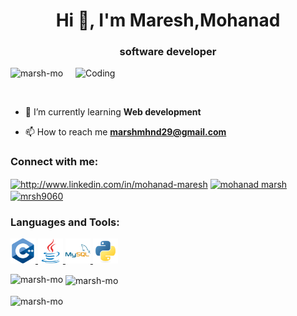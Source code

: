 
<h1 align="center">Hi 👋, I'm Maresh,Mohanad</h1>
<h3 align="center">software developer</h3>
<img align="right" alt="Coding" width="400" src="https://www.google.com/search?q=animated+coding+gif&rlz=1C1ONGR_enMY1020MY1020&oq=anim&gs_lcrp=EgZjaHJvbWUqDAgBEAAYQxiABBiKBTIGCAAQRRg5MgwIARAAGEMYgAQYigUyDwgCEAAYQxixAxiABBiKBTIMCAMQABhDGIAEGIoFMgwIBBAAGEMYgAQYigUyDAgFEAAYQxiABBiKBTIMCAYQABhDGIAEGIoFMgwIBxAAGEMYgAQYigUyDAgIEAAYQxiABBiKBTIMCAkQABhDGIAEGIoF0gEINDY0N2owajGoAgCwAgA&sourceid=chrome&ie=UTF-8#vhid=RXWDqylOlu54fM&vssid=l">

<p align="left"> <img src="https://komarev.com/ghpvc/?username=marsh-mo&label=Profile%20views&color=0e75b6&style=flat" alt="marsh-mo" /> </p>

<p align="left"> <a href="https://twitter.com/" target="blank"><img src="https://img.shields.io/twitter/follow/?logo=twitter&style=for-the-badge" alt="" /></a> </p>

- 🌱 I’m currently learning **Web development**

- 📫 How to reach me **marshmhnd29@gmail.com**

<h3 align="left">Connect with me:</h3>
<p align="left">
<a href="https://linkedin.com/in/http://www.linkedin.com/in/mohanad-maresh" target="blank"><img align="center" src="https://raw.githubusercontent.com/rahuldkjain/github-profile-readme-generator/master/src/images/icons/Social/linked-in-alt.svg" alt="http://www.linkedin.com/in/mohanad-maresh" height="30" width="40" /></a>
<a href="https://fb.com/mohanad marsh" target="blank"><img align="center" src="https://raw.githubusercontent.com/rahuldkjain/github-profile-readme-generator/master/src/images/icons/Social/facebook.svg" alt="mohanad marsh" height="30" width="40" /></a>
<a href="https://instagram.com/mrsh9060" target="blank"><img align="center" src="https://raw.githubusercontent.com/rahuldkjain/github-profile-readme-generator/master/src/images/icons/Social/instagram.svg" alt="mrsh9060" height="30" width="40" /></a>
</p>

<h3 align="left">Languages and Tools:</h3>
<p align="left"> <a href="https://www.w3schools.com/cpp/" target="_blank" rel="noreferrer"> <img src="https://raw.githubusercontent.com/devicons/devicon/master/icons/cplusplus/cplusplus-original.svg" alt="cplusplus" width="40" height="40"/> </a> <a href="https://www.java.com" target="_blank" rel="noreferrer"> <img src="https://raw.githubusercontent.com/devicons/devicon/master/icons/java/java-original.svg" alt="java" width="40" height="40"/> </a> <a href="https://www.mysql.com/" target="_blank" rel="noreferrer"> <img src="https://raw.githubusercontent.com/devicons/devicon/master/icons/mysql/mysql-original-wordmark.svg" alt="mysql" width="40" height="40"/> </a> <a href="https://www.python.org" target="_blank" rel="noreferrer"> <img src="https://raw.githubusercontent.com/devicons/devicon/master/icons/python/python-original.svg" alt="python" width="40" height="40"/> </a> </p>

<p><img align="left" src="https://github-readme-stats.vercel.app/api/top-langs?username=marsh-mo&show_icons=true&locale=en&layout=compact" alt="marsh-mo" /></p>

<p>&nbsp;<img align="center" src="https://github-readme-stats.vercel.app/api?username=marsh-mo&show_icons=true&locale=en" alt="marsh-mo" /></p>

<p><img align="center" src="https://github-readme-streak-stats.herokuapp.com/?user=marsh-mo&" alt="marsh-mo" /></p>
